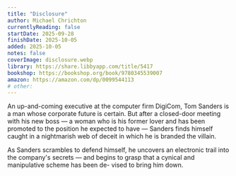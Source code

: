 ```yaml
---
title: "Disclosure"
author: Michael Chrichton
currentlyReading: false
startDate: 2025-09-28
finishDate: 2025-10-05
added: 2025-10-05
notes: false
coverImage: disclosure.webp
library: https://share.libbyapp.com/title/5417
bookshop: https://bookshop.org/book/9780345539007
amazon: https://amazon.com/dp/0099544113
# other: 
---
```


An up-and-coming executive at the computer firm DigiCom, Tom Sanders is a man whose corporate future is certain. But after a closed-door meeting with his new boss — a woman who is his former lover and has been promoted to the position he expected to have — Sanders finds himself caught in a nightmarish web of deceit in which he is branded the villain.  

As Sanders scrambles to defend himself, he uncovers an electronic trail into the company's secrets — and begins to grasp that a cynical and manipulative scheme has been de- vised to bring him down.  
